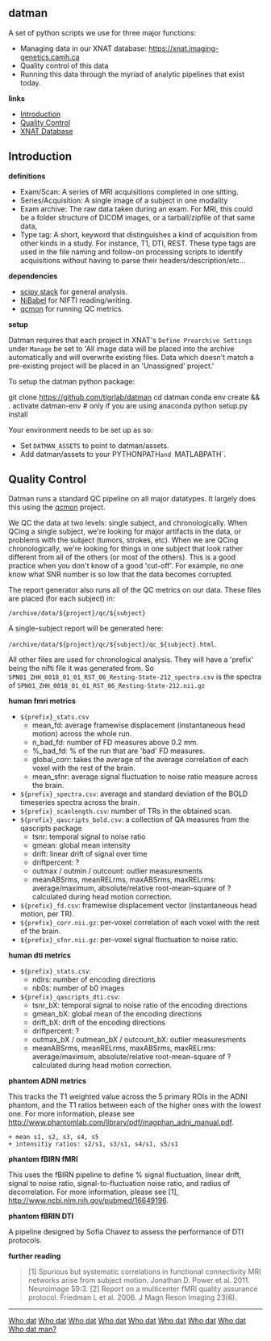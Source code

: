 datman
------
A set of python scripts we use for three major functions:

+ Managing data in our XNAT database: https://xnat.imaging-genetics.camh.ca
+ Quality control of this data
+ Running this data through the myriad of analytic pipelines that exist today.

**links**

+ [Introduction](#introduction)
+ [Quality Control](#quality-control)
+ [XNAT Database](http://imaging-genetics.camh.ca/database/)


Introduction
------------

**definitions**

 - Exam/Scan: A series of MRI acquisitions completed in one sitting.
 - Series/Acquisition: A single image of a subject in one modality
 - Exam archive: The raw data taken during an exam. For MRI, this could be a
   folder structure of DICOM images, or a tarball/zipfile of that same data,
 - Type tag: A short, keyword that distinguishes a kind of acquisition from
   other kinds in a study. For instance, T1, DTI, REST. These type tags are
   used in the file naming and follow-on processing scripts to identify
   acquisitions without having to parse their headers/description/etc...

**dependencies**

+ [scipy stack](http://www.scipy.org/stackspec.html) for general analysis.
+ [NiBabel](http://nipy.org/nibabel/) for NIFTI reading/writing.
+ [qcmon](https://github.com/josephdviviano/qcmon) for running QC metrics.

**setup**

Datman requires that each project in XNAT's `Define Prearchive Settings` under `Manage` be set to 'All image data will be placed into the archive automatically and will overwrite existing files. Data which doesn't match a pre-existing project will be placed in an 'Unassigned' project.'

To setup the datman python package:

   git clone https://github.com/tigrlab/datman
   cd datman
   conda env create && . activate datman-env      # only if you are using anaconda
   python setup.py install

Your environment needs to be set up as so:

+ Set `DATMAN_ASSETS` to point to datman/assets.
+ Add datman/assets to your PYTHONPATH`and `MATLABPATH`.

Quality Control
---------------

Datman runs a standard QC pipeline on all major datatypes. It largely does this using the [qcmon](https://github.com/josephdviviano/qcmon) project.

We QC the data at two levels: single subject, and chronologically. When QCing a single subject, we're looking for major artifacts in the data, or problems with the subject (tumors, strokes, etc). When we are QCing chronologically, we're looking for things in one subject that look rather different from all of the others (or most of the others). This is a good practice when you don't know of a good 'cut-off'. For example, no one know what SNR number is so low that the data becomes corrupted.

The report generator also runs all of the QC metrics on our data. These files are placed (for each subject) in:

`/archive/data/${project}/qc/${subject}`

A single-subject report will be generated here:

`/archive/data/${project}/qc/${subject}/qc_${subject}.html`.

All other files are used for chronological analysis. They will have a 'prefix' being the nifti file it was generated from. So `SPN01_ZHH_0018_01_01_RST_06_Resting-State-212_spectra.csv` is the spectra of `SPN01_ZHH_0018_01_01_RST_06_Resting-State-212.nii.gz`

**human fmri metrics**

+ `${prefix}_stats.csv`
    + mean_fd: average framewise displacement (instantaneous head motion) across the whole run.
    + n_bad_fd: number of FD measures above 0.2 mm.
    + %_bad_fd: % of the run that are 'bad' FD measures.
    + global_corr: takes the average of the average correlation of each voxel with the rest of the brain.
    + mean_sfnr: average signal fluctuation to noise ratio measure across the brain.
+ `${prefix}_spectra.csv`: average and standard deviation of the BOLD timeseries spectra across the brain.
+ `${prefix}_scanlength.csv`: number of TRs in the obtained scan.
+ `${prefix}_qascripts_bold.csv`: a collection of QA measures from the qascripts package
    + tsnr: temporal signal to noise ratio
    + gmean: global mean intensity
    + drift: linear drift of signal over time
    + driftpercent: ?
    + outmax / outmin / outcount: outlier measuresments
    + meanABSrms, meanRELrms, maxABSrms, maxRELrms: average/maximum, absolute/relative root-mean-square of ? calculated during head motion correction.
+ `${prefix}_fd.csv`: framewise displacement vector (instantaneous head motion, per TR).
+ `${prefix}_corr.nii.gz`: per-voxel correlation of each voxel with the rest of the brain.
+ `${prefix}_sfnr.nii.gz`: per-voxel signal fluctuation to noise ratio.

**human dti metrics**

+ `${prefix}_stats.csv`:
    + ndirs: number of encoding directions
    + nb0s: number of b0 images
+ `${prefix}_qascripts_dti.csv`:
    + tsnr_bX: temporal signal to noise ratio of the encoding directions
    + gmean_bX: global mean of the encoding directions
    + drift_bX: drift of the encoding directions
    + driftpercent: ?
    + outmax_bX / outmean_bX / outcount_bX: outlier measuresments
    + meanABSrms, meanRELrms, maxABSrms, maxRELrms: average/maximum, absolute/relative root-mean-square of ? calculated during head motion correction.

**phantom ADNI metrics**

This tracks the T1 weighted value across the 5 primary ROIs in the ADNI phantom, and the T1 ratios between each of the higher ones with the lowest one. For more information, please see http://www.phantomlab.com/library/pdf/magphan_adni_manual.pdf.

    + mean s1, s2, s3, s4, s5
    + intensitiy ratios: s2/s1, s3/s1, s4/s1, s5/s1

**phantom fBIRN fMRI**

This uses the fBIRN pipeline to define % signal fluctuation, linear drift, signal to noise ratio, signal-to-fluctuation noise ratio, and radius of decorrelation. For more information, please see [1], http://www.ncbi.nlm.nih.gov/pubmed/16649196.

**phantom fBRIN DTI**

A pipeline designed by Sofia Chavez to assess the performance of DTI protocols.

**further reading**

> [1] Spurious but systematic correlations in functional connectivity MRI networks arise from subject motion. Jonathan D. Power et al. 2011. Neuroimage 59:3.
> [2] Report on a multicenter fMRI quality assurance protocol. Friedman L et al. 2006. J Magn Reson Imaging 23(6).

---

[Who dat](https://www.youtube.com/watch?v=OIjsSu_I4So)
[Who dat](https://www.youtube.com/watch?v=5X0uSltBHhs)
[Who dat](https://www.youtube.com/watch?v=6o9dXLNuXic)
[Who dat](https://www.youtube.com/watch?v=7flZvy0uRV0)
[Who dat](https://www.youtube.com/watch?v=4-I1DNLbYR8)
[Who dat](https://www.youtube.com/watch?v=iKmYvXS7wM4)
[Who dat](https://www.youtube.com/watch?v=0bd2emv9fR4)
[Who dat](https://www.youtube.com/watch?v=FW5Q6Nt6cx0)
[Who dat man?](https://www.youtube.com/watch?v=whNGgz8e-8o)


